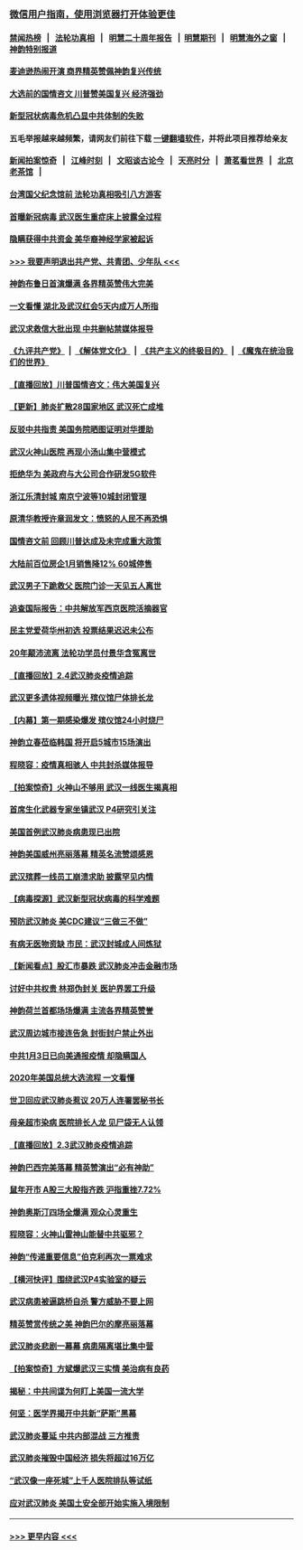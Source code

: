 ### [微信用户指南，使用浏览器打开体验更佳](https://github.com/gfw-breaker/banned-news1/blob/master/indexes/wechat-guide.md?t=0)
#### [禁闻热榜](热点新闻.md?t=0)  &nbsp;&nbsp;|&nbsp;&nbsp; [法轮功真相](https://github.com/gfw-breaker/truth/blob/master/README.md?t=0) &nbsp;&nbsp;|&nbsp;&nbsp; [明慧二十周年报告](https://github.com/gfw-breaker/mh-reports/blob/master/README.md?t=0) &nbsp;&nbsp;|&nbsp;&nbsp;[明慧期刊](https://github.com/gfw-breaker/mh-qikan) &nbsp;&nbsp;|&nbsp;&nbsp; [明慧海外之窗](https://github.com/gfw-breaker/mh-news/blob/master/README.md?t=0) &nbsp;&nbsp;|&nbsp;&nbsp; [神韵特别报道](https://github.com/gfw-breaker/mh-news/blob/master/shenyun.md?t=0)
#### [麦迪逊热闹开演 商界精英赞佩神韵复兴传统](../pages/nf4514/n11846113.md?t=02052022) 
#### [大选前的国情咨文 川普赞美国复兴 经济强劲](../pages/nf4514/n11845526.md?t=02052022) 
#### [新型冠状病毒危机凸显中共体制的失败](../pages/nf4514/n11844970.md?t=02052022) 
#### 五毛举报越来越频繁，请网友们前往下载 [一键翻墙软件](https://github.com/gfw-breaker/ssr-accounts)，并将此项目推荐给亲友
#### [新闻拍案惊奇](https://github.com/gfw-breaker/banned-news1/blob/master/pages/link4.md) &nbsp;&nbsp;|&nbsp;&nbsp; [江峰时刻](https://github.com/gfw-breaker/banned-news1/blob/master/pages/link4.md) &nbsp;&nbsp;|&nbsp;&nbsp; [文昭谈古论今](https://github.com/gfw-breaker/banned-news1/blob/master/pages/link4.md) &nbsp;&nbsp;|&nbsp;&nbsp; [天亮时分](https://github.com/gfw-breaker/banned-news1/blob/master/pages/link4.md) &nbsp;&nbsp;|&nbsp;&nbsp; [萧茗看世界](https://github.com/gfw-breaker/banned-news1/blob/master/pages/link4.md) &nbsp;&nbsp;|&nbsp;&nbsp; [北京老茶馆](https://github.com/gfw-breaker/banned-news1/blob/master/pages/link4.md) &nbsp;&nbsp;|&nbsp;&nbsp; 
#### [台湾国父纪念馆前 法轮功真相吸引八方游客](../pages/nf4514/n11843885.md?t=02052022) 
#### [首曝新冠病毒 武汉医生重症床上披露全过程](../pages/nf4514/n11845150.md?t=02052022) 
#### [隐瞒获得中共资金 美华裔神经学家被起诉](../pages/nf4514/n11844879.md?t=02052022) 
#### [>>> 我要声明退出共产党、共青团、少年队 <<<](https://github.com/begood0513/goodnews/blob/master/quit/letter.md) 
#### [神韵布鲁日首演爆满 各界精英赞伟大完美](../pages/nf4514/n11845302.md?t=02052022) 
#### [一文看懂 湖北及武汉红会5天内成万人所指](../pages/nf4514/n11844315.md?t=02052022) 
#### [武汉求救信大批出现 中共删帖禁媒体报导](../pages/nf4514/n11845064.md?t=02052022) 
#### [《九评共产党》](https://github.com/begood0513/9ping.md/blob/master/README.md) &nbsp;|&nbsp; [《解体党文化》](../../../../jtdwh.md/blob/master/README.md)  &nbsp;|&nbsp; [《共产主义的终极目的》](../../../../gczydzjmd.md/blob/master/README.md) &nbsp;|&nbsp; [《魔鬼在统治我们的世界》](../../../../mgztzwmdsj.md/blob/master/README.md) 
#### [【直播回放】川普国情咨文：伟大美国复兴](../pages/nf4514/n11842079.md?t=02052022) 
#### [【更新】肺炎扩散28国家地区 武汉死亡成堆](../pages/nf4514/n11801312.md?t=02052022) 
#### [反驳中共指责 美国务院晒图证明对华援助](../pages/nf4514/n11844859.md?t=02052022) 
#### [武汉火神山医院 再现小汤山集中营模式](../pages/nf4514/n11844763.md?t=02052022) 
#### [拒绝华为 美政府与大公司合作研发5G软件](../pages/nf4514/n11844625.md?t=02052022) 
#### [浙江乐清封城 南京宁波等10城封闭管理](../pages/nf4514/n11844464.md?t=02052022) 
#### [原清华教授许章润发文：愤怒的人民不再恐惧](../pages/nf4514/n11844347.md?t=02052022) 
#### [国情咨文前 回顾川普达成及未完成重大政策](../pages/nf4514/n11844581.md?t=02052022) 
#### [大陆前百位房企1月销售降12% 60城停售](../pages/nf4514/n11844398.md?t=02052022) 
#### [武汉男子下跪救父 医院门诊一天见五人离世](../pages/nf4514/n11844073.md?t=02052022) 
#### [追查国际报告：中共解放军西京医院活摘器官](../pages/nf4514/n11838359.md?t=02052022) 
#### [民主党爱荷华州初选 投票结果迟迟未公布](../pages/nf4514/n11844207.md?t=02052022) 
#### [20年颠沛流离 法轮功学员付景华含冤离世](../pages/nf4514/n11841986.md?t=02052022) 
#### [【直播回放】2.4武汉肺炎疫情追踪](../pages/nf4514/n11844032.md?t=02052022) 
#### [武汉更多遗体视频曝光 殡仪馆尸体排长龙](../pages/nf4514/n11844057.md?t=02052022) 
#### [【内幕】第一期感染爆发 殡仪馆24小时烧尸](../pages/nf4514/n11843944.md?t=02052022) 
#### [神韵立春莅临韩国 将开启5城市15场演出](../pages/nf4514/n11843781.md?t=02052022) 
#### [程晓容：疫情真相骇人 中共封杀媒体报导](../pages/nf4514/n11843546.md?t=02052022) 
#### [【拍案惊奇】火神山不够用 武汉一线医生揭真相](../pages/nf4514/n11842682.md?t=02052022) 
#### [首席生化武器专家坐镇武汉 P4研究引关注](../pages/nf4514/n11842412.md?t=02052022) 
#### [美国首例武汉肺炎病患现已出院](../pages/nf4514/n11842740.md?t=02052022) 
#### [神韵美国威州亮丽落幕 精英名流赞颂感恩](../pages/nf4514/n11842912.md?t=02052022) 
#### [武汉殡葬一线员工崩溃求助 披露罕见内情](../pages/nf4514/n11842482.md?t=02052022) 
#### [【病毒探源】武汉新型冠状病毒的科学难题](../pages/nf4514/n11842176.md?t=02052022) 
#### [预防武汉肺炎 美CDC建议“三做三不做”](../pages/nf4514/n11842700.md?t=02052022) 
#### [有病无医物资缺 市民：武汉封城成人间炼狱](../pages/nf4514/n11839878.md?t=02052022) 
#### [【新闻看点】股汇市暴跌 武汉肺炎冲击金融市场](../pages/nf4514/n11842216.md?t=02052022) 
#### [讨好中共权贵 林郑伪封关 医护界罢工升级](../pages/nf4514/n11842359.md?t=02052022) 
#### [神韵荷兰首都场场爆满 主流各界精英赞誉](../pages/nf4514/n11842287.md?t=02052022) 
#### [武汉周边城市接连告急 封街封户禁止外出](../pages/nf4514/n11842277.md?t=02052022) 
#### [中共1月3日已向美通报疫情 却隐瞒国人](../pages/nf4514/n11841978.md?t=02052022) 
#### [2020年美国总统大选流程 一文看懂](../pages/nf4514/n11842056.md?t=02052022) 
#### [世卫回应武汉肺炎惹议 20万人连署罢秘书长](../pages/nf4514/n11841664.md?t=02052022) 
#### [母亲超市染病 医院排长人龙 见尸袋无人认领](../pages/nf4514/n11841762.md?t=02052022) 
#### [【直播回放】2.3武汉肺炎疫情追踪](../pages/nf4514/n11841577.md?t=02052022) 
#### [神韵巴西完美落幕 精英赞演出“必有神助”](../pages/nf4514/n11841240.md?t=02052022) 
#### [鼠年开市 A股三大股指齐跌 沪指重挫7.72%](../pages/nf4514/n11840461.md?t=02052022) 
#### [神韵奥斯汀四场全爆满 观众心灵重生](../pages/nf4514/n11841188.md?t=02052022) 
#### [程晓容：火神山雷神山能替中共驱邪？](../pages/nf4514/n11841031.md?t=02052022) 
#### [神韵“传递重要信息”伯克利再次一票难求](../pages/nf4514/n11841111.md?t=02052022) 
#### [【横河快评】围绕武汉P4实验室的疑云](../pages/nf4514/n11840494.md?t=02052022) 
#### [武汉病患被逼跳桥自杀 警方威胁不要上网](../pages/nf4514/n11838521.md?t=02052022) 
#### [精英赞赏传统之美 神韵巴尔的摩亮丽落幕](../pages/nf4514/n11840858.md?t=02052022) 
#### [武汉肺炎悲剧一幕幕 病患隔离堪比集中营](../pages/nf4514/n11838047.md?t=02052022) 
#### [【拍案惊奇】方斌爆武汉三实情 美治病有良药](../pages/nf4514/n11839984.md?t=02052022) 
#### [揭秘：中共间谍为何盯上美国一流大学](../pages/nf4514/n11840270.md?t=02052022) 
#### [何坚：医学界揭开中共新“萨斯”黑幕](../pages/nf4514/n11839868.md?t=02052022) 
#### [武汉肺炎蔓延 中共内部混战 三方推责](../pages/nf4514/n11839612.md?t=02052022) 
#### [武汉肺炎摧毁中国经济 损失将超过16万亿](../pages/nf4514/n11839723.md?t=02052022) 
#### [“武汉像一座死城”上千人医院排队等试纸](../pages/nf4514/n11839724.md?t=02052022) 
#### [应对武汉肺炎 美国土安全部开始实施入境限制](../pages/nf4514/n11839729.md?t=02052022) 

----
#### [ >>> 更早内容 <<< ](../indexes/nf4514-earlier.md)

